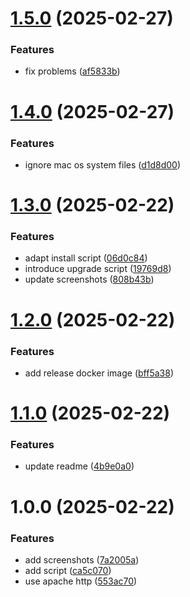 # [1.5.0](https://github.com/homelab-toolchain/static-file-server/compare/v1.4.0...v1.5.0) (2025-02-27)


### Features

* fix problems ([af5833b](https://github.com/homelab-toolchain/static-file-server/commit/af5833b5e76231501c64b5b4b4abb3d5ef6adca0))

# [1.4.0](https://github.com/homelab-toolchain/static-file-server/compare/v1.3.0...v1.4.0) (2025-02-27)


### Features

* ignore mac os system files ([d1d8d00](https://github.com/homelab-toolchain/static-file-server/commit/d1d8d0087bdb968d238d7a36f67577459b94857e))

# [1.3.0](https://github.com/homelab-toolchain/static-file-server/compare/v1.2.0...v1.3.0) (2025-02-22)


### Features

* adapt install script ([06d0c84](https://github.com/homelab-toolchain/static-file-server/commit/06d0c84c3e307e63b641c85781d05c173cae179e))
* introduce upgrade script ([19769d8](https://github.com/homelab-toolchain/static-file-server/commit/19769d8aa79cd1bf80501e760e17eb557e04066a))
* update screenshots ([808b43b](https://github.com/homelab-toolchain/static-file-server/commit/808b43bea59f137ce4438d5ef9c16964a6a2e661))

# [1.2.0](https://github.com/homelab-toolchain/static-file-server/compare/v1.1.0...v1.2.0) (2025-02-22)


### Features

* add release docker image ([bff5a38](https://github.com/homelab-toolchain/static-file-server/commit/bff5a386c9b41095b027651018ce54c9225c95d9))

# [1.1.0](https://github.com/homelab-toolchain/static-file-server/compare/v1.0.0...v1.1.0) (2025-02-22)


### Features

* update readme ([4b9e0a0](https://github.com/homelab-toolchain/static-file-server/commit/4b9e0a061e6b9c77f4152b2590350a0ad4e8b93c))

# 1.0.0 (2025-02-22)


### Features

* add screenshots ([7a2005a](https://github.com/homelab-toolchain/static-file-server/commit/7a2005ab34ffa2d87dd6326c7c18bba5789e1c16))
* add script ([ca5c070](https://github.com/homelab-toolchain/static-file-server/commit/ca5c070445475080825213acdbee9a885f7fadb7))
* use apache http ([553ac70](https://github.com/homelab-toolchain/static-file-server/commit/553ac70d0c4795c2ebb499e151f4b5471b0ac6e8))
